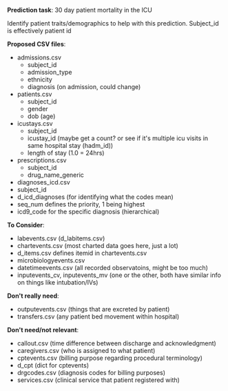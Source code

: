 **Prediction task**: 30 day patient mortality in the ICU

Identify patient traits/demographics to help with this prediction. Subject_id is effectively patient id

**Proposed CSV files**:
* admissions.csv
  * subject_id
  * admission_type
  * ethnicity
  * diagnosis (on admission, could change)
* patients.csv
  * subject_id
  * gender
  * dob (age)
* icustays.csv
  * subject_id
  * icustay_id (maybe get a count? or see if it's multiple icu visits in same hospital stay (hadm_id))
  * length of stay (1.0 = 24hrs)
* prescriptions.csv
  * subject_id
  * drug_name_generic
 * diagnoses_icd.csv
  * subject_id
  * d_icd_diagnoses (for identifying what the codes mean)
  * seq_num defines the priority, 1 being highest
  * icd9_code for the specific diagnosis (hierarchical)

**To Consider**:
* labevents.csv (d_labitems.csv)
* chartevents.csv (most charted data goes here, just a lot)
* d_items.csv defines itemid in chartevents.csv 
* microbiologyevents.csv 
* datetimeevents.csv (all recorded observatoins, might be too much)
* inputevents_cv, inputevents_mv (one or the other, both have similar info on things like intubation/IVs)

**Don't really need**:
* outputevents.csv (things that are excreted by patient)
* transfers.csv (any patient bed movement within hospital)

**Don't need/not relevant**:
* callout.csv (time difference between discharge and acknowledgment)
* caregivers.csv (who is assigned to what patient)
* cptevents.csv (billing purpose regarding procedural terminology)
* d_cpt (dict for cptevents)
* drgcodes.csv (diagnosis codes for billing purposes)
* services.csv (clinical service that patient registered with)
